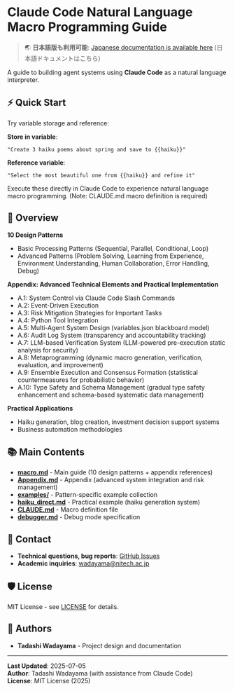 # Claude Code Natural Language Macro Programming Guide

> 🌏 **日本語版も利用可能**: [Japanese documentation is available here](https://github.com/wadayama/claude-code-macro-programming) (日本語ドキュメントはこちら)

A guide to building agent systems using **Claude Code** as a natural language interpreter.

## ⚡ Quick Start

Try variable storage and reference:

**Store in variable**:
```
"Create 3 haiku poems about spring and save to {{haiku}}"
```

**Reference variable**:
```
"Select the most beautiful one from {{haiku}} and refine it"
```

Execute these directly in Claude Code to experience natural language macro programming.
(Note: CLAUDE.md macro definition is required)

## 🎯 Overview

**10 Design Patterns**
- Basic Processing Patterns (Sequential, Parallel, Conditional, Loop)
- Advanced Patterns (Problem Solving, Learning from Experience, Environment Understanding, Human Collaboration, Error Handling, Debug)

**Appendix: Advanced Technical Elements and Practical Implementation**
- A.1: System Control via Claude Code Slash Commands
- A.2: Event-Driven Execution
- A.3: Risk Mitigation Strategies for Important Tasks
- A.4: Python Tool Integration
- A.5: Multi-Agent System Design (variables.json blackboard model)
- A.6: Audit Log System (transparency and accountability tracking)
- A.7: LLM-based Verification System (LLM-powered pre-execution static analysis for security)
- A.8: Metaprogramming (dynamic macro generation, verification, evaluation, and improvement)
- A.9: Ensemble Execution and Consensus Formation (statistical countermeasures for probabilistic behavior)
- A.10: Type Safety and Schema Management (gradual type safety enhancement and schema-based systematic data management)

**Practical Applications**
- Haiku generation, blog creation, investment decision support systems
- Business automation methodologies

## 📚 Main Contents

- **[macro.md](./macro.md)** - Main guide (10 design patterns + appendix references)
- **[Appendix.md](./Appendix.md)** - Appendix (advanced system integration and risk management)
- **[examples/](./examples/)** - Pattern-specific example collection
- **[haiku_direct.md](./haiku_direct.md)** - Practical example (haiku generation system)
- **[CLAUDE.md](./CLAUDE.md)** - Macro definition file
- **[debugger.md](./debugger.md)** - Debug mode specification

## 📧 Contact

- **Technical questions, bug reports**: [GitHub Issues](../../issues)
- **Academic inquiries**: wadayama@nitech.ac.jp

## 🛡️ License

MIT License - see [LICENSE](./LICENSE) for details.

## 👥 Authors

- **Tadashi Wadayama** - Project design and documentation

---

**Last Updated**: 2025-07-05  
**Author**: Tadashi Wadayama (with assistance from Claude Code)  
**License**: MIT License (2025)
